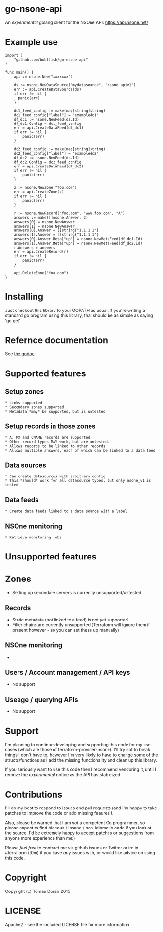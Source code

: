 # go-nsone-api

An *experimental* golang client for the NSOne API: https://api.nsone.net/

# Example use

    import (
        "github.com/bobtfish/go-nsone-api"
    )

    func main() {
        api := nsone.New("xxxxxxx")

        ds := nsone.NewDataSource("mydatasource", "nsone_apiv1")
        err := api.CreateDataSource(ds)
        if err != nil {
          panic(err)
        }

        dc1_feed_config := make(map[string]string)
        dc1_feed_config["label"] = "exampledc1"
        df_dc1 := nsone.NewFeed(ds.Id)
        df_dc1.Config = dc1_feed_config
        err = api.CreateDataFeed(df_dc1)
        if err != nil {
            panic(err)
        }    

        dc2_feed_config := make(map[string]string)
        dc2_feed_config["label"] = "exampledc2"
        df_dc2 := nsone.NewFeed(ds.Id)
        df_dc2.Config = dc2_feed_config
        err = api.CreateDataFeed(df_dc2)
        if err != nil {
            panic(err)
        }

        z := nsone.NewZone("foo.com")
        err = api.CreateZone(z)
        if err != nil {
            panic(err)
        }

        r := nsone.NewRecord("foo.com", "www.foo.com", "A")
        answers := make([]nsone.Answer, 2)
        answers[0] = nsone.NewAnswer
        answers[1] = nsone.NewAnswer
        answers[0].Answer = []string{"1.1.1.1"}
        answers[1].Answer = []string{"1.1.1.1"}
        answers[0].Answer.Meta["up"] = nsone.NewMetaFeed(df_dc1.Id)
        answers[1].Answer.Meta["up"] = nsone.NewMetaFeed(df_dc2.Id)
        r.Answers = answers
        err = api.CreateRecord(r)
        if err != nil {
            panic(err)
        }

        api.DeleteZone("foo.com")
    }

# Installing

Just checkout this library to your GOPATH as usual. If you're writing a standard go program
using this library, that should be as simple as saying 'go get'

# Refernce documentation

See [the godoc](http://www.godoc.org/github.com/bobtfish/go-nsone-api)

# Supported features

## Setup zones
    * Links supported
    * Secondary zones supported
    * Metadata *may* be supported, but is untested

## Setup records in those zones
    * A, MX and CNAME records are supported.
    * Other record types MAY work, but are untested.
    * Allows records to be linked to other records
    * Allows multiple answers, each of which can be linked to a data feed

## Data sources
    * Can create datasources with arbitrary config
    * This *should* work for all datasource types, but only nsone_v1 is tested

## Data feeds
    * Create data feeds linked to a data source with a label

## NSOne monitoring
    * Retrieve monitoring jobs

# Unsupported features

# Zones
  * Setting up secondary servers is currently unsupported/untested

## Records
  * Static metadata (not linked to a feed) is not yet supported
  * Filter chains are currently unsupported (Terraform will ignore them if present however - so you can set these up manually)

## NSOne monitoring
  * 

## Users / Account management / API keys
  * No support

## Useage / querying APIs
  * No support

# Support

I'm planning to continue developing and supporting this code for my use-cases (which
are those of terraform-provider-nsone). I'll try not to break things I don't have to,
however I'm very likely to have to change some of the structs/functions as I add
the missing functionality and clean up this library.

If you seriously want to use this code then I recommend vendoring it, until I remove the
*experimental* notice as the API has stableized.

# Contributions

I'll do my best to respond to issues and pull requests (and I'm happy to take
patches to improve the code or add missing feaures!).

Also, please be warned that I am *not* a competent Go programmer, so please expect
to find hideous / insane / non-idiomatic code if you look at the source. I'd be
extremely happy to accept patches or suggestions from anyone more experience than me:)

Please *feel free* to contract me via github issues or Twitter or irc in #terraform (t0m)
if you have *any* issues with, or would like advice on using this code.

# Copyright

Copyright (c) Tomas Doran 2015

# LICENSE

Apache2 - see the included LICENSE file for more information

